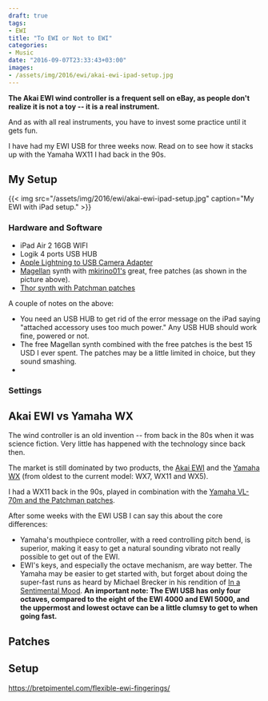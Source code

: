```yaml
---
draft: true
tags:
- EWI
title: "To EWI or Not to EWI"
categories:
- Music
date: "2016-09-07T23:33:43+03:00"
images:
- /assets/img/2016/ewi/akai-ewi-ipad-setup.jpg
---
```

**The Akai EWI wind controller is a frequent sell on eBay, as people don't realize it is not a toy -- it is a real instrument.**

<!--more-->

And as with all real instruments, you have to invest some practice until it gets fun.

I have had my EWI USB for three weeks now. Read on to see how it stacks up with the Yamaha WX11 I had back in the 90s.

## My Setup

{{< img src="/assets/img/2016/ewi/akai-ewi-ipad-setup.jpg" caption="My EWI with iPad setup." >}}

### Hardware and Software

* iPad Air 2 16GB WIFI
* Logik 4 ports USB HUB
* [Apple Lightning to USB Camera Adapter](http://www.apple.com/shop/product/MD821AM/A/lightning-to-usb-camera-adapter)
* [Magellan](http://www.yonac.com/magellan/) synth with [mkirino01's](https://www.youtube.com/watch?v=nKvo1yZBkr0) great, free patches (as shown in the picture above).
* [Thor synth with Patchman patches](http://www.patchmanmusic.com/PropellerheadThor.html)

A couple of notes on the above:

* You need an USB HUB to get rid of the error message on the iPad saying "attached accessory uses too much power." Any USB HUB should work fine, powered or not.
* The free Magellan synth combined with the free patches is the best 15 USD I ever spent. The patches may be a little limited in choice, but they sound smashing.
* 

### Settings

## Akai EWI vs Yamaha WX
The wind controller is an old invention -- from back in the 80s when it was science fiction. Very little has happened with the technology since back then.

The market is still dominated by two products, the [Akai EWI](https://en.wikipedia.org/wiki/EWI_(musical_instrument)) and the [Yamaha WX](http://usa.yamaha.com/products/music-production/midi-controllers/wx5/) (from oldest to the current model: WX7, WX11 and WX5).

I had a WX11 back in the 90s, played in combination with the [Yamaha VL-70m and the Patchman patches](http://www.patchmanmusic.com/yamahaVL70m.html).

After some weeks with the EWI USB I can say this about the core differences:

*  Yamaha's mouthpiece controller, with a reed controlling pitch bend, is superior, making it easy to get a natural sounding vibrato not really possible to get out of the EWI.
*  EWI's keys, and especially the octave mechanism, are way better. The Yamaha may be easier to get started with, but forget about doing the super-fast runs as heard by Michael Brecker in his rendition of [In a Sentimental Mood](https://www.google.com/url?sa=t&rct=j&q=&esrc=s&source=web&cd=2&cad=rja&uact=8&ved=0ahUKEwjj1ZWGwq3PAhUCCSwKHW1NDSIQtwIIJDAB&url=https%3A%2F%2Fwww.youtube.com%2Fwatch%3Fv%3DqNhDWbhmQk4&usg=AFQjCNFJtdvVEJ71snAyTYRlcbR_DcWybw&sig2=TGhvR0PeigQTpAXyEBSCUQ). **An important note: The EWI USB has only four octaves, compared to the eight of the EWI 4000 and EWI 5000, and the uppermost and lowest octave can be a little clumsy to get to when going fast.**

## Patches

## Setup


https://bretpimentel.com/flexible-ewi-fingerings/